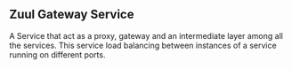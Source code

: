 ## Zuul Gateway Service

A Service that act as a proxy, gateway and an intermediate layer among all the services. This service load balancing between instances of a service running on different ports.